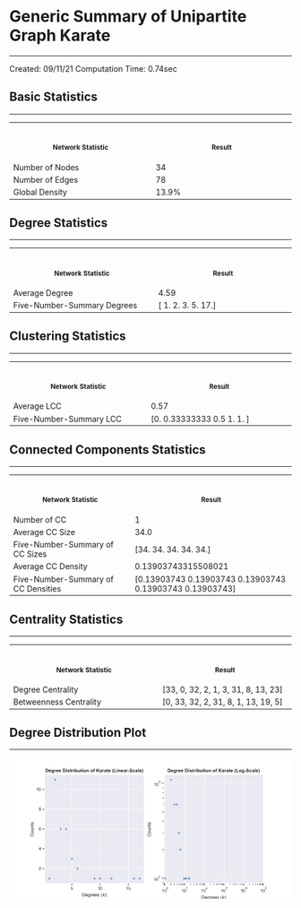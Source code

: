 # Generic Summary of Unipartite Graph **Karate**
---
Created: 09/11/21
Computation Time: 0.74sec

## Basic Statistics
---
<table>
<tr><th align="center"><img width="441" height="1"><p><small>Network Statistic</small></p></th><th align="center"><img width="441" height="1"><p><small>Result</small></p></th></tr>
<tr><td>Number of Nodes</td><td>34</td></tr>
<tr><td>Number of Edges</td><td>78</td></tr>
<tr><td>Global Density</td><td>13.9%</td></tr>
</table>

## Degree Statistics
---
<table>
<tr><th align="center"><img width="441" height="1"><p><small>Network Statistic</small></p></th><th align="center"><img width="441" height="1"><p><small>Result</small></p></th></tr>
<tr><td>Average Degree</td><td>4.59</td></tr>
<tr><td>Five-Number-Summary Degrees</td><td>[ 1.  2.  3.  5. 17.]</td></tr>
</table>

## Clustering Statistics
---
<table>
<tr><th align="center"><img width="441" height="1"><p><small>Network Statistic</small></p></th><th align="center"><img width="441" height="1"><p><small>Result</small></p></th></tr>
<tr><td>Average LCC</td><td>0.57</td></tr>
<tr><td>Five-Number-Summary LCC</td><td>[0.         0.33333333 0.5        1.         1.        ]</td></tr>
</table>

## Connected Components Statistics
---
<table>
<tr><th align="center"><img width="441" height="1"><p><small>Network Statistic</small></p></th><th align="center"><img width="441" height="1"><p><small>Result</small></p></th></tr>
<tr><td>Number of CC</td><td>1</td></tr>
<tr><td>Average CC Size</td><td>34.0</td></tr>
<tr><td>Five-Number-Summary of CC Sizes</td><td>[34. 34. 34. 34. 34.]</td></tr>
<tr><td>Average CC Density</td><td>0.13903743315508021</td></tr>
<tr><td>Five-Number-Summary of CC Densities</td><td>[0.13903743 0.13903743 0.13903743 0.13903743 0.13903743]</td></tr>
</table>

## Centrality Statistics
---
<table>
<tr><th align="center"><img width="441" height="1"><p><small>Network Statistic</small></p></th><th align="center"><img width="441" height="1"><p><small>Result</small></p></th></tr>
<tr><td>Degree Centrality</td><td>[33, 0, 32, 2, 1, 3, 31, 8, 13, 23]</td></tr>
<tr><td>Betweenness Centrality</td><td>[0, 33, 32, 2, 31, 8, 1, 13, 19, 5]</td></tr>
</table>

## Degree Distribution Plot
---
![image](./assets/degree_distribution.jpg)